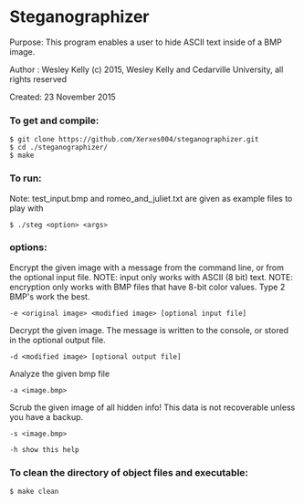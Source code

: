 <h1>Steganographizer</h1>
<p>Purpose: This program enables a user to hide ASCII text inside of a BMP image.</p>
<p>Author : Wesley Kelly (c) 2015, Wesley Kelly and Cedarville University, all rights reserved</p>
<p>Created: 23 November 2015</p>
</p>

<h3>To get and compile:</h3>

<pre><code>$ git clone https://github.com/Xerxes004/steganographizer.git
$ cd ./steganographizer/
$ make</code></pre>

<h3>To run:</h3>
<p>Note: test_input.bmp and romeo_and_juliet.txt are given as example files to play with</p>

<pre><code>$ ./steg &lt;option&gt; &lt;args&gt;</code></pre>

<h3>options:</h3>

Encrypt the given image with a message from the command line, or from the optional input file.
NOTE: input only works with ASCII (8 bit) text.
NOTE: encryption only works with BMP files that have 8-bit color values. Type 2 BMP's work the best.
<pre><code>-e &lt;original image&gt; &lt;modified image&gt; [optional input file]</code></pre>

Decrypt the given image. The message is written to the console, or stored in the optional output file.
<pre><code>-d &lt;modified image&gt; [optional output file]</code></pre>

Analyze the given bmp file
<pre><code>-a &lt;image.bmp&gt;</code></pre>

Scrub the given image of all hidden info! This data is not recoverable unless you have a backup.
<pre><code>-s &lt;image.bmp&gt;</code></pre>

<pre><code>-h show this help</code></pre>

<h3>To clean the directory of object files and executable: </h3>
<pre><code>$ make clean</code></pre>